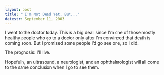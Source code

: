 ```yaml
---
layout: post
title: " I'm Not Dead Yet, But..."
datestr: September 11, 2003
---
```


I went to the doctor today.  This is a big deal, since I'm one of those mostly healthy people who go to a doctor only after I'm convinced that death is coming soon.  But I promised some people I'd go see one, so I did.

The prognosis: I'll live.

Hopefully, an ultrasound, a neurologist, and an ophthalmologist will all come to the same conclusion when I go to see them.

